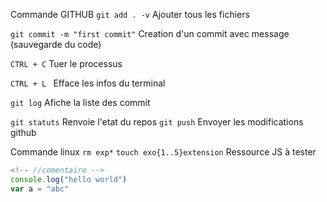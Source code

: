 Commande GITHUB
`git add . -v` Ajouter tous les fichiers

`git commit -m "first commit"` Creation d'un commit avec message (sauvegarde du code)

`CTRL + C` Tuer le processus

`CTRL + L ` Efface les infos du terminal

`git log` Afiche la liste des commit

`git statuts` Renvoie l'etat du repos
`git push` Envoyer les modifications github

Commande linux 
`rm exp*`
`touch exo{1..5}extension`
Ressource
JS à tester

```js 
<!-- //comentaire -->
console.log("hello world")
var a = "abc"
```